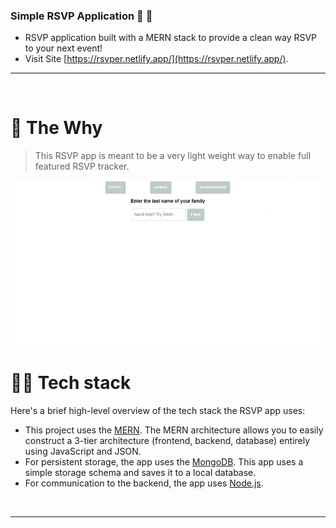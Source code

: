 ### Simple RSVP Application 🥳 🚀
- RSVP application built with a MERN stack to provide a clean way RSVP to your next event!
- Visit Site [https://rsvper.netlify.app/](https://rsvper.netlify.app/).

---

<br />

# 🧐 The Why

> This RSVP app is meant to be a very light weight way to enable full featured RSVP tracker.

<img src="lb7rLg1.gif"/>

# 👨‍💻 Tech stack

Here's a brief high-level overview of the tech stack the RSVP app uses:

- This project uses the [MERN](https://www.mongodb.com/mern-stack). The MERN architecture allows you to easily construct a 3-tier architecture (frontend, backend, database) entirely using JavaScript and JSON.
- For persistent storage, the app uses the [MongoDB](https://www.mongodb.com/). This app uses a simple storage schema and saves it to a local database.
- For communication to the backend, the app uses [Node.js](https://nodejs.org/en/about/).

<br />



---
